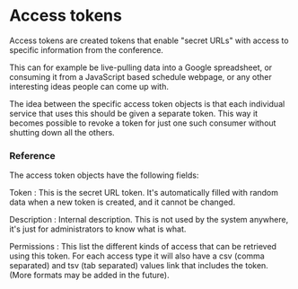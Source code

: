 # Access tokens

Access tokens are created tokens that enable "secret URLs" with access
to specific information from the conference.

This can for example be live-pulling data into a Google spreadsheet,
or consuming it from a JavaScript based schedule webpage, or any
other interesting ideas people can come up with.

The idea between the specific access token objects is that each
individual service that uses this should be given a separate
token. This way it becomes possible to revoke a token for just one
such consumer without shutting down all the others.

### Reference

The access token objects have the following fields:

Token
:  This is the secret URL token. It's automatically filled with random
data when a new token is created, and it cannot be changed.

Description
:  Internal description. This is not used by the system anywhere, it's
just for administrators to know what is what.

Permissions
:  This list the different kinds of access that can be retrieved using
this token. For each access type it will also have a csv (comma
separated) and tsv (tab separated) values link that includes the
token. (More formats may be added in the future).

